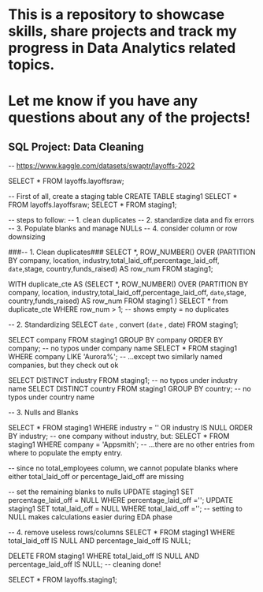# This is a repository to showcase skills, share projects and track my progress in Data Analytics related topics.
# Let me know if you have any questions about any of the projects!








## SQL Project: Data Cleaning
-- https://www.kaggle.com/datasets/swaptr/layoffs-2022



SELECT * FROM layoffs.layoffsraw;

-- First of all, create a staging table
CREATE TABLE staging1 SELECT * FROM layoffs.layoffsraw;
SELECT * FROM staging1;


-- steps to follow:
-- 1. clean duplicates
-- 2. standardize data and fix errors
-- 3. Populate blanks and manage NULLs
-- 4. consider column or row downsizing


###-- 1. Clean duplicates###
SELECT *, ROW_NUMBER() OVER (PARTITION BY company, location, industry,total_laid_off,percentage_laid_off, `date`,stage, country,funds_raised) AS row_num FROM staging1;

WITH duplicate_cte AS
(SELECT *, ROW_NUMBER() OVER (PARTITION BY company, location, industry,total_laid_off,percentage_laid_off, `date`,stage, country,funds_raised) AS row_num FROM staging1
)
SELECT * from duplicate_cte WHERE row_num > 1; -- shows empty = no duplicates



-- 2. Standardizing
SELECT `date` , convert (`date` , date) FROM staging1;


SELECT company FROM staging1 GROUP BY company ORDER BY company; -- no typos under company name
SELECT * FROM staging1 WHERE company LIKE 'Aurora%'; -- ...except two similarly named companies, but they check out ok

SELECT DISTINCT industry FROM staging1; -- no typos under industry name
SELECT DISTINCT country FROM staging1 GROUP BY country; -- no typos under country name


-- 3. Nulls and Blanks

SELECT * FROM staging1 WHERE industry = '' OR industry IS NULL ORDER BY industry; -- one company without industry, but:
SELECT * FROM staging1 WHERE company = 'Appsmith'; -- ...there are no other entries from where to populate the empty entry.

-- since no total_employees column, we cannot populate blanks where either total_laid_off or percentage_laid_off are missing

-- set the remaining blanks to nulls
UPDATE staging1 SET percentage_laid_off = NULL WHERE percentage_laid_off ='';
UPDATE staging1 SET total_laid_off = NULL WHERE total_laid_off =''; -- setting to NULL makes calculations easier during EDA phase


-- 4. remove useless rows/columns
 SELECT * FROM staging1
 WHERE total_laid_off IS NULL
 AND percentage_laid_off IS NULL;
 
 DELETE FROM staging1 
 WHERE total_laid_off IS NULL
 AND percentage_laid_off IS NULL; -- cleaning done!
 
 
 SELECT * FROM layoffs.staging1;
